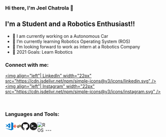 ### Hi there, I'm Jeel Chatrola 👋


## I'm a Student and a Robotics Enthusiast!!

- 🔭 I am currently working on a Autonomous Car
- 🌱 I’m currently learning Robotics Operating System (ROS)
- 👯 I’m looking forward to work as intern at a Robotics Company
- 🥅 2021 Goals: Learn Robotics

### Connect with me:


[<img align="left"| LinkedIn" width="22px" src="https://cdn.jsdelivr.net/npm/simple-icons@v3/icons/linkedin.svg" />][linkedin]
[<img align="left"| Instagram" width="22px" src="https://cdn.jsdelivr.net/npm/simple-icons@v3/icons/instagram.svg" />][instagram]

<br />

### Languages and Tools:

[<img align="left" alt="Visual Studio Code" width="26px" src="https://raw.githubusercontent.com/github/explore/80688e429a7d4ef2fca1e82350fe8e3517d3494d/topics/visual-studio-code/visual-studio-code.png" />][Github]
[<img align="left" alt="Git" width="26px" src="https://raw.githubusercontent.com/github/explore/80688e429a7d4ef2fca1e82350fe8e3517d3494d/topics/git/git.png" />][Github]
[<img align="left" alt="GitHub" width="26px" src="https://raw.githubusercontent.com/github/explore/78df643247d429f6cc873026c0622819ad797942/topics/github/github.png" />][Github]
[<img align="left" alt="Terminal" width="26px" src="https://raw.githubusercontent.com/github/explore/80688e429a7d4ef2fca1e82350fe8e3517d3494d/topics/terminal/terminal.png" />][Github]

[<img align="left" alt="ROS" width="26px" src="https://miro.medium.com/max/800/1*lsbkF4ybE4jDj2eOsqgeSg.png" />][ROS]

<br />
---

[instagram]: https://instagram.com/jeel_chatrola
[linkedin]: https://www.linkedin.com/in/jeel-chatrola-5110141b9/
[Github]: https://github.com/JeelChatrola
[ROS]: https://www.ros.org/install/
